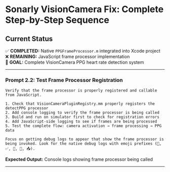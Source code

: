 # Sonarly VisionCamera Fix: Complete Step-by-Step Sequence

## Current Status
✅ **COMPLETED:** Native `PPGFrameProcessor.m` integrated into Xcode project  
❌ **REMAINING:** JavaScript frame processor implementation  
🎯 **GOAL:** Complete VisionCamera PPG heart rate detection system

---

### Prompt 2.2: Test Frame Processor Registration

```
Verify that the frame processor is properly registered and callable from JavaScript.

1. Check that VisionCameraPluginRegistry.mm properly registers the detectPPG processor
2. Add console logging to verify the frame processor is being called
3. Build and run on simulator first to check for registration errors
4. Add JavaScript-side logging to see if frames are being processed
5. Test the complete flow: camera activation → frame processing → PPG data

Focus on getting debug logs to appear that show the frame processor is being invoked. Look for the native debug logs with emoji prefixes (🚀, ✅, 🔴, 📏, 📤).
```

**Expected Output:** Console logs showing frame processor being called

---
